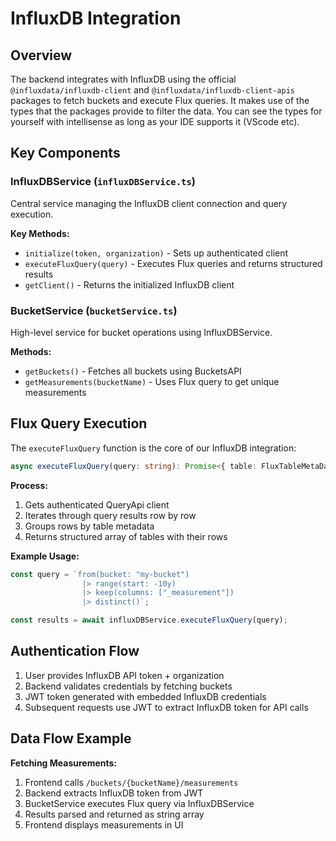 # InfluxDB Integration

## Overview

The backend integrates with InfluxDB using the official `@influxdata/influxdb-client` and `@influxdata/influxdb-client-apis` packages to fetch buckets and execute Flux queries. It makes use of the types that the packages provide to filter the data. You can see the types for yourself with intellisense as long as your IDE supports it (VScode etc).

## Key Components

### InfluxDBService (`influxDBService.ts`)
Central service managing the InfluxDB client connection and query execution.

**Key Methods:**
- `initialize(token, organization)` - Sets up authenticated client
- `executeFluxQuery(query)` - Executes Flux queries and returns structured results
- `getClient()` - Returns the initialized InfluxDB client

### BucketService (`bucketService.ts`)
High-level service for bucket operations using InfluxDBService.

**Methods:**
- `getBuckets()` - Fetches all buckets using BucketsAPI
- `getMeasurements(bucketName)` - Uses Flux query to get unique measurements

## Flux Query Execution

The `executeFluxQuery` function is the core of our InfluxDB integration:

```typescript
async executeFluxQuery(query: string): Promise<{ table: FluxTableMetaData; rows: Row[] }[]>
```

**Process:**
1. Gets authenticated QueryApi client
2. Iterates through query results row by row
3. Groups rows by table metadata
4. Returns structured array of tables with their rows

**Example Usage:**
```typescript
const query = `from(bucket: "my-bucket")
                |> range(start: -10y)
                |> keep(columns: ["_measurement"])
                |> distinct()`;

const results = await influxDBService.executeFluxQuery(query);
```

## Authentication Flow

1. User provides InfluxDB API token + organization
2. Backend validates credentials by fetching buckets
3. JWT token generated with embedded InfluxDB credentials
4. Subsequent requests use JWT to extract InfluxDB token for API calls

## Data Flow Example

**Fetching Measurements:**
1. Frontend calls `/buckets/{bucketName}/measurements`
2. Backend extracts InfluxDB token from JWT
3. BucketService executes Flux query via InfluxDBService
4. Results parsed and returned as string array
5. Frontend displays measurements in UI
